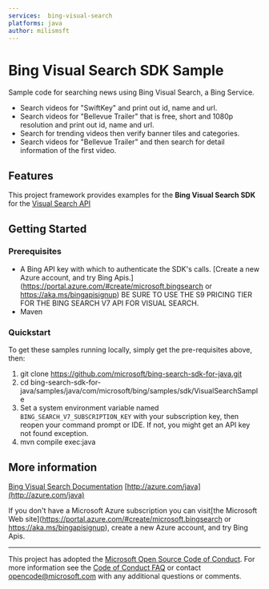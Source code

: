 ```yaml
---
services:  bing-visual-search
platforms: java
author: milismsft
---
```


# Bing Visual Search SDK Sample ##

Sample code for searching news using Bing Visual Search, a Bing Service.
- Search videos for "SwiftKey" and print out id, name and url.
- Search videos for "Bellevue Trailer" that is free, short and 1080p resolution and print out id, name and url.
- Search for trending videos then verify banner tiles and categories.
- Search videos for "Bellevue Trailer" and then search for detail information of the first video.

## Features

This project framework provides examples for the **Bing Visual Search SDK** for the [Visual Search API](https://api.bing.microsoft.com/v7.0/images/visualsearch)

## Getting Started

### Prerequisites

- A Bing API key with which to authenticate the SDK's calls. [Create a new Azure account, and try Bing Apis.](https://portal.azure.com/#create/microsoft.bingsearch or https://aka.ms/bingapisignup) BE SURE TO USE THE S9 PRICING TIER FOR THE BING SEARCH V7 API FOR VISUAL SEARCH.
- Maven

### Quickstart

To get these samples running locally, simply get the pre-requisites above, then:

1. git clone https://github.com/microsoft/bing-search-sdk-for-java.git
2. cd bing-search-sdk-for-java/samples/java/com/microsoft/bing/samples/sdk/VisualSearchSample
3. Set a system environment variable named `BING_SEARCH_V7_SUBSCRIPTION_KEY` with your subscription key,
   then reopen your command prompt or IDE. If not, you might get an API key not found exception.
4. mvn compile exec:java

## More information ##

[Bing Visual Search Documentation](https://docs.microsoft.com/en-us/bing/search-apis/bing-visual-search/)
[http://azure.com/java](http://azure.com/java)

If you don't have a Microsoft Azure subscription you can visit[the Microsoft  Web site](https://portal.azure.com/#create/microsoft.bingsearch or https://aka.ms/bingapisignup), create a new Azure account, and try Bing Apis.

---

This project has adopted the [Microsoft Open Source Code of Conduct](https://opensource.microsoft.com/codeofconduct/). For more information see the [Code of Conduct FAQ](https://opensource.microsoft.com/codeofconduct/faq/) or contact [opencode@microsoft.com](mailto:opencode@microsoft.com) with any additional questions or comments.

